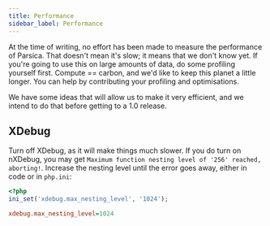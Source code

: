 ```yaml
---
title: Performance
sidebar_label: Performance
---
```



At the time of writing, no effort has been made to measure the performance of Parsica. That doesn't mean it's slow; it means that we don't know yet. If you're going to use this on large amounts of data, do some profiling yourself first. Compute == carbon, and we'd like to keep this planet a little longer. You can help by contributing your profiling and optimisations. 
 
We have some ideas that will allow us to make it very efficient, and we intend to do that before getting to a 1.0 release.


## XDebug

Turn off XDebug, as it will make things much slower. If you do turn on nXDebug, you may get `Maximum function nesting level of '256' reached, aborting!`. Increase the nesting level until the error goes away, either in code or in `php.ini`:

```php
<?php
ini_set('xdebug.max_nesting_level', '1024');
```

```ini
xdebug.max_nesting_level=1024
```

